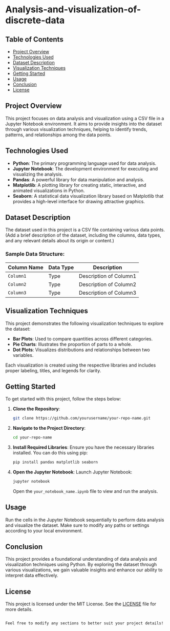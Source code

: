 # Analysis-and-visualization-of-discrete-data

## Table of Contents
- [Project Overview](#project-overview)
- [Technologies Used](#technologies-used)
- [Dataset Description](#dataset-description)
- [Visualization Techniques](#visualization-techniques)
- [Getting Started](#getting-started)
- [Usage](#usage)
- [Conclusion](#conclusion)
- [License](#license)

## Project Overview
This project focuses on data analysis and visualization using a CSV file in a Jupyter Notebook environment. It aims to provide insights into the dataset through various visualization techniques, helping to identify trends, patterns, and relationships among the data points.

## Technologies Used
- **Python**: The primary programming language used for data analysis.
- **Jupyter Notebook**: The development environment for executing and visualizing the analysis.
- **Pandas**: A powerful library for data manipulation and analysis.
- **Matplotlib**: A plotting library for creating static, interactive, and animated visualizations in Python.
- **Seaborn**: A statistical data visualization library based on Matplotlib that provides a high-level interface for drawing attractive graphics.

## Dataset Description
The dataset used in this project is a CSV file containing various data points. (Add a brief description of the dataset, including the columns, data types, and any relevant details about its origin or content.)

### Sample Data Structure:
| Column Name     | Data Type | Description                    |
|------------------|-----------|--------------------------------|
| `Column1`        | Type      | Description of Column1        |
| `Column2`        | Type      | Description of Column2        |
| `Column3`        | Type      | Description of Column3        |

## Visualization Techniques
This project demonstrates the following visualization techniques to explore the dataset:
- **Bar Plots**: Used to compare quantities across different categories.
- **Pie Charts**: Illustrates the proportion of parts to a whole.
- **Dot Plots**: Visualizes distributions and relationships between two variables.

Each visualization is created using the respective libraries and includes proper labeling, titles, and legends for clarity.

## Getting Started
To get started with this project, follow the steps below:

1. **Clone the Repository**:
   ```bash
   git clone https://github.com/yourusername/your-repo-name.git
   ```

2. **Navigate to the Project Directory**:
   ```bash
   cd your-repo-name
   ```

3. **Install Required Libraries**:
   Ensure you have the necessary libraries installed. You can do this using pip:
   ```bash
   pip install pandas matplotlib seaborn
   ```

4. **Open the Jupyter Notebook**:
   Launch Jupyter Notebook:
   ```bash
   jupyter notebook
   ```
   Open the `your_notebook_name.ipynb` file to view and run the analysis.

## Usage
Run the cells in the Jupyter Notebook sequentially to perform data analysis and visualize the dataset. Make sure to modify any paths or settings according to your local environment.

## Conclusion
This project provides a foundational understanding of data analysis and visualization techniques using Python. By exploring the dataset through various visualizations, we gain valuable insights and enhance our ability to interpret data effectively.

## License
This project is licensed under the MIT License. See the [LICENSE](LICENSE) file for more details.
```

Feel free to modify any sections to better suit your project details!
